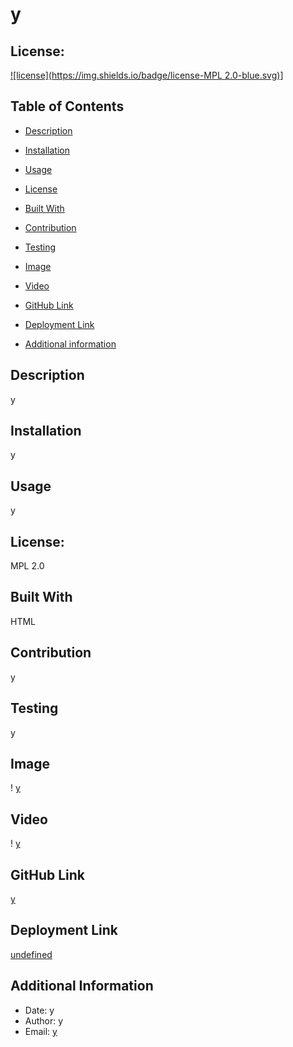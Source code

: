 # y
## License:
[![license](https://img.shields.io/badge/license-MPL 2.0-blue.svg)](https://shields.io)]
  
## Table of Contents

* [Description](#description)

* [Installation](#installation)

* [Usage](#usage)

* [License](#license)

* [Built With](#coding)

* [Contribution](#contribution)

* [Testing](#test)

* [Image](#image)

* [Video](#video)

* [GitHub Link](#github)

* [Deployment Link](#deployment)

* [Additional information](#date,#author,#email)

## Description
y

## Installation
y

## Usage
y

## License:
MPL 2.0

## Built With
HTML

## Contribution
y

## Testing
y

## Image
! [y](https://github.com/y)

## Video
! [y](https://github.com/y)

## GitHub Link
[y](https://github.com/y)

## Deployment Link
[undefined](https://snugglesmcgee.github.io/undefined)

## Additional Information
* Date: y
* Author: y
* Email: [y](mailto:user@example.com) 
